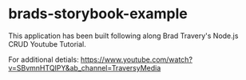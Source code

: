 # brads-storybook-example
This application has been built following along Brad Travery's Node.js CRUD Youtube Tutorial.

For additional detials: https://www.youtube.com/watch?v=SBvmnHTQIPY&ab_channel=TraversyMedia
